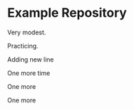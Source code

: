 # Example Repository

Very modest.

Practicing.

Adding new line

One more time

One more

One more
